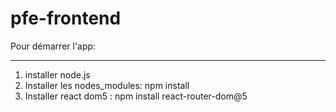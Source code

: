 # pfe-frontend

Pour démarrer l'app:

------------------------------------
1) installer node.js
2) Installer les nodes_modules: npm install
3) Installer react dom5 : npm install react-router-dom@5